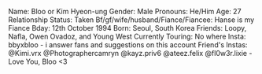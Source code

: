 Name: Bloo or Kim Hyeon-ung
Gender: Male
Pronouns: He/Him
Age: 27
Relationship Status: Taken
Bf/gf/wife/husband/Fiance/Fiancee: Hanse is my Fiance
Bday: 12th October 1994
Born: Seoul, South Korea
Friends: Loopy, Nafla, Owen Ovadoz, and Young West
Currently Touring: No where 
Insta: bbyxbloo - i answer fans and suggestions on this account
Friend's Instas: @Kimi.vrx @Photographercamryn @kayz.priv6 @ateez.felix @fl0w3r.lixie 
-Love You, Bloo <3

